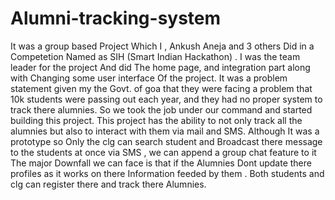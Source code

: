 # Alumni-tracking-system
It was a group based Project Which I , Ankush Aneja and 3 others Did in a Competetion Named as SIH (Smart Indian Hackathon) .
I was the team leader for the project And did The home page, and integration part along with Changing some user interface Of the project.
It was a problem statement given my the Govt. of goa that they were facing a problem that 10k students were passing out each year,
and they had no proper system to track there alumnies. So we took the job under our command and started building this project.
This project has the ability to not only track all the alumnies but also to interact with them via mail and SMS. Although It was a prototype so
Only the clg can search student and Broadcast there message to the students at once via SMS , we can append a group chat feature to it 
The major Downfall we can face is that if the Alumnies Dont update there profiles as it works on there Information feeded by them .
Both students and clg can register there and track there Alumnies.
